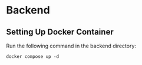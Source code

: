 # Backend
## Setting Up Docker Container
Run the following command in the backend directory: 
```
docker compose up -d
```
